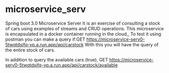 # microservice_serv
Spring boot 3.0 Microservice Server
It is an exercise of consulting a stock of cars using examples of streams and CRUD operations.
This microservice is encapsulated in a docker container running in the cloud,,
To test it using postman you can make a query if:GET  https://microservice-serv0-5twqtdsjfq-vp.a.run.app/api/carstock
With this you will have the query of the entire stock of cars.

In addition to query the available cars (true), GET https://microservice-serv0-5twqtdsjfq-vp.a.run.app/api/carstock/available
